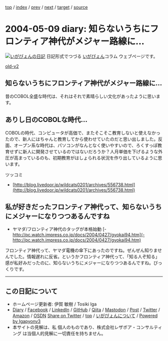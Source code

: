 [top](../index.html) 
 / [index](index.html) 
 / [prev](ig040507.html) 
 / [next](ig040510.html) 
 / [target](https://www.igapyon.jp/igapyon/diary/2004/ig040509.html) 
 / [source](https://github.com/igapyon/diary/blob/master/2004/ig040509.src.md) 

2004-05-09 diary: 知らないうちにフロンティア神代がメジャー路線に…
=====================================================================================================
[![いがぴょんの日記](https://www.igapyon.jp/igapyon/diary/images/iga202308_64.jpg "いがぴょん")](https://www.igapyon.jp/igapyon/diary/memo/memoigapyon.html) 日記形式でつづる [いがぴょん](https://www.igapyon.jp/igapyon/diary/memo/memoigapyon.html)コラム ウェブページです。

[old-v2](ig040509-orig.html)

## 知らないうちにフロンティア神代がメジャー路線に…

昔のCOBOL全盛な時代は、それはそれで素晴らしい文化があったように思います。


## ありし日のCOBOLな時代…

COBOLの時代、コンピュータが高価で、またそこそこ教育しないと使えなかったので、新人にはちゃんと教育してから使わせていたのだと思い出しました。反面、オープン系な時代は、パソコンがなんとなく使いやすいので、ろくすっぽ教育せずに新人に開発させているのではないだろうか？人月単価を下げるような外圧が高まっているのも、初期教育がはしょられる状況を作り出しているように思います。

ツッコミ

* [http://blog.livedoor.jp/wildcats0201/archives/556738.html](http://blog.livedoor.jp/wildcats0201/archives/556738.html)

## 私が好きだったフロンティア神代って、知らないうちにメジャーになりつつあるんですね

* ヤマダ/フロンティア神代のタッグが本格始動
  [-http://pc.watch.impress.co.jp/docs/2004/0427/gyokai94.htm](-http://pc.watch.impress.co.jp/docs/2004/0427/gyokai94.htm)

フロンティア神代って、ヤマダ電機の傘下にあったのですね。ぜんぜん知りませんでした。情報遅れに反省。というかフロンティア神代って、「知る人ぞ知る」感が私好みだったのに、知らないうちにメジャーになりつつあるんですね。びっくりです。


----------------------------------------------------------------------------------------------------

## この日記について

* ホームページ更新者: 伊賀 敏樹 / Tosiki Iga
* [Diary](https://www.igapyon.jp/igapyon/diary/) / [Facebook](https://www.facebook.com/igapyon) / [LinkedIn](https://www.linkedin.com/in/toshikiiga) / [GitHub](https://github.com/igapyon) / [Qiita](https://qiita.com/igapyon) / [Mastodon](https://social.vivaldi.net/@igapyon) / [Post](https://post.news/igapyon) / [Twitter](https://twitter.com/ToshikiIga) / [Amazon](https://www.amazon.co.jp/%E4%BC%8A%E8%B3%80-%E6%95%8F%E6%A8%B9/e/B004LTQWCQ) / [OSDN](https://ja.osdn.net/users/iga/)
[Share on Twitter](https://twitter.com/intent/tweet?hashtags=igapyon%2Cdiary%2C%E3%81%84%E3%81%8C%E3%81%B4%E3%82%87%E3%82%93&text=%E7%9F%A5%E3%82%89%E3%81%AA%E3%81%84%E3%81%86%E3%81%A1%E3%81%AB%E3%83%95%E3%83%AD%E3%83%B3%E3%83%86%E3%82%A3%E3%82%A2%E7%A5%9E%E4%BB%A3%E3%81%8C%E3%83%A1%E3%82%B8%E3%83%A3%E3%83%BC%E8%B7%AF%E7%B7%9A%E3%81%AB%E2%80%A6&url=https%3A%2F%2Fwww.igapyon.jp%2Figapyon%2Fdiary%2F2004%2Fig040509.html) / [top](../index.html) / [いがぴょんについて](https://www.igapyon.jp/igapyon/diary/memo/memoigapyon.html) / [Powered by Igapyonv3](https://github.com/igapyon/igapyonv3)
* 本サイトの見解は、私 個人のものであり、株式会社レザボア・コンサルティング は当個人的見解に一切責任を持ちません。 
